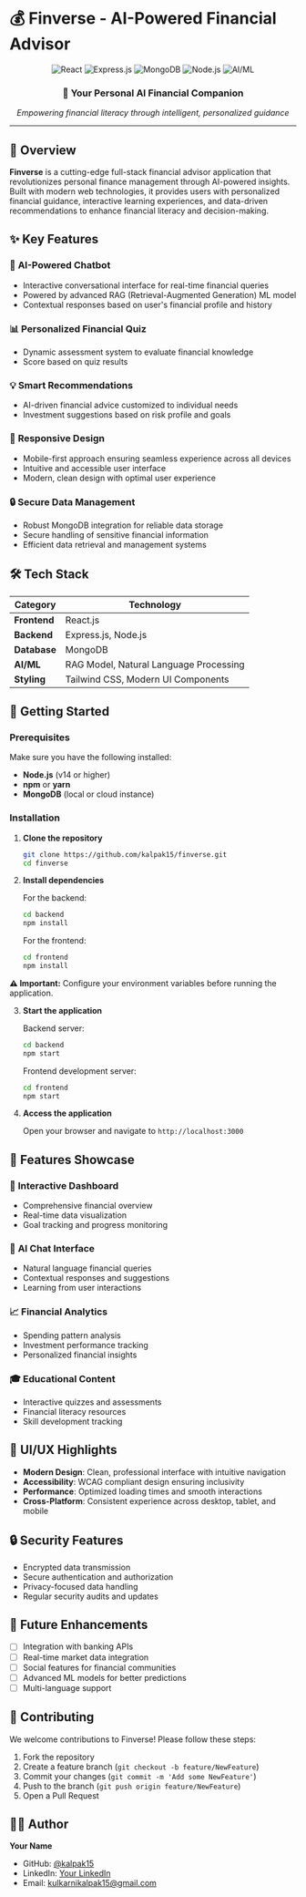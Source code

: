 # 💰 Finverse - AI-Powered Financial Advisor

<div align="center">
  <img src="https://img.shields.io/badge/React-20232A?style=for-the-badge&logo=react&logoColor=61DAFB" alt="React"/>
  <img src="https://img.shields.io/badge/Express.js-404D59?style=for-the-badge&logo=express&logoColor=white" alt="Express.js"/>
  <img src="https://img.shields.io/badge/MongoDB-4EA94B?style=for-the-badge&logo=mongodb&logoColor=white" alt="MongoDB"/>
  <img src="https://img.shields.io/badge/Node.js-43853D?style=for-the-badge&logo=node.js&logoColor=white" alt="Node.js"/>
  <img src="https://img.shields.io/badge/AI/ML-FF6F00?style=for-the-badge&logo=tensorflow&logoColor=white" alt="AI/ML"/>
</div>

<div align="center">
  <h3>🚀 Your Personal AI Financial Companion</h3>
  <p><em>Empowering financial literacy through intelligent, personalized guidance</em></p>
</div>

---

## 🌟 Overview

**Finverse** is a cutting-edge full-stack financial advisor application that revolutionizes personal finance management through AI-powered insights. Built with modern web technologies, it provides users with personalized financial guidance, interactive learning experiences, and data-driven recommendations to enhance financial literacy and decision-making.

## ✨ Key Features

### 🤖 **AI-Powered Chatbot**
- Interactive conversational interface for real-time financial queries
- Powered by advanced RAG (Retrieval-Augmented Generation) ML model
- Contextual responses based on user's financial profile and history

### 📊 **Personalized Financial Quiz**
- Dynamic assessment system to evaluate financial knowledge
- Score based on quiz results


### 💡 **Smart Recommendations**
- AI-driven financial advice customized to individual needs
- Investment suggestions based on risk profile and goals

### 📱 **Responsive Design**
- Mobile-first approach ensuring seamless experience across all devices
- Intuitive and accessible user interface
- Modern, clean design with optimal user experience

### 🔒 **Secure Data Management**
- Robust MongoDB integration for reliable data storage
- Secure handling of sensitive financial information
- Efficient data retrieval and management systems

## 🛠️ Tech Stack

| Category | Technology |
|----------|------------|
| **Frontend** | React.js |
| **Backend** | Express.js, Node.js |
| **Database** | MongoDB |
| **AI/ML** | RAG Model, Natural Language Processing |
| **Styling** | Tailwind CSS, Modern UI Components |


## 🚀 Getting Started

### Prerequisites

Make sure you have the following installed:
- **Node.js** (v14 or higher)
- **npm** or **yarn**
- **MongoDB** (local or cloud instance)

### Installation

1. **Clone the repository**
   ```bash
   git clone https://github.com/kalpak15/finverse.git
   cd finverse
   ```

2. **Install dependencies**
   
   For the backend:
   ```bash
   cd backend
   npm install
   ```
   
   For the frontend:
   ```bash
   cd frontend
   npm install
   ```
   
 **⚠️ Important:** Configure your environment variables before running the application.

3. **Start the application**
   
   Backend server:
   ```bash
   cd backend
   npm start
   ```
   
   Frontend development server:
   ```bash
   cd frontend
   npm start
   ```

4. **Access the application**
   
   Open your browser and navigate to `http://localhost:3000`

## 📱 Features Showcase

### 🎯 **Interactive Dashboard**
- Comprehensive financial overview
- Real-time data visualization
- Goal tracking and progress monitoring

### 🧠 **AI Chat Interface**
- Natural language financial queries
- Contextual responses and suggestions
- Learning from user interactions

### 📈 **Financial Analytics**
- Spending pattern analysis
- Investment performance tracking
- Personalized financial insights

### 🎓 **Educational Content**
- Interactive quizzes and assessments
- Financial literacy resources
- Skill development tracking


## 🎨 UI/UX Highlights

- **Modern Design**: Clean, professional interface with intuitive navigation
- **Accessibility**: WCAG compliant design ensuring inclusivity
- **Performance**: Optimized loading times and smooth interactions
- **Cross-Platform**: Consistent experience across desktop, tablet, and mobile

## 🔒 Security Features

- Encrypted data transmission
- Secure authentication and authorization
- Privacy-focused data handling
- Regular security audits and updates

## 🚀 Future Enhancements

- [ ] Integration with banking APIs
- [ ] Real-time market data integration
- [ ] Social features for financial communities
- [ ] Advanced ML models for better predictions
- [ ] Multi-language support

## 🤝 Contributing

We welcome contributions to Finverse! Please follow these steps:

1. Fork the repository
2. Create a feature branch (`git checkout -b feature/NewFeature`)
3. Commit your changes (`git commit -m 'Add some NewFeature'`)
4. Push to the branch (`git push origin feature/NewFeature`)
5. Open a Pull Request


## 👨‍💻 Author

**Your Name**
- GitHub: [@kalpak15](https://github.com/kalpak15)
- LinkedIn: [Your LinkedIn](https://www.linkedin.com/in/kalpakanilkulkarni/)
- Email: kulkarnikalpak15@gmail.com


